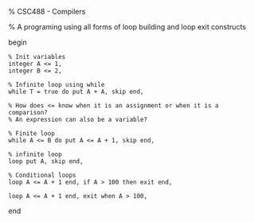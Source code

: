 % CSC488 - Compilers

% A programing using all forms of loop building and loop exit constructs

begin

	% Init variables
	integer A <= 1,
	integer B <= 2,

	% Infinite loop using while
	while T = true do put A + A, skip end, 

	% How does <= know when it is an assignment or when it is a comparison? 
	% An expression can also be a variable? 

	% Finite loop
	while A <= B do put A <= A + 1, skip end,

	% infinite loop
	loop put A, skip end,

	% Conditional loops
	loop A <= A + 1 end, if A > 100 then exit end,

	loop A <= A + 1 end, exit when A > 100,

end